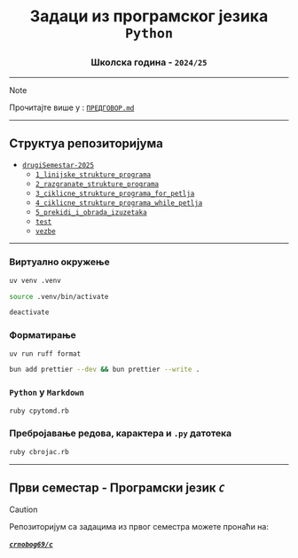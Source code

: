 # <p align="center">Задаци из програмског језика `Python`</p>

### <p align="center">Школска година - `2024/25`</p>

---

> [!NOTE]
> Прочитајте више у : [`ПРЕДГОВОР.md`](ПРЕДГОВОР.md)

---

## Структуа репозиторијума

- [`drugiSemestar-2025`](drugiSemestar-2025/)
    - [`1_linijske_strukture_programa`](drugiSemestar-2025/1_linijske_strukture_programa/)
    - [`2_razgranate_strukture_programa`](drugiSemestar-2025/2_razgranate_strukture_programa/)
    - [`3_ciklicne_strukture_programa_for_petlja`](drugiSemestar-2025/3_ciklicne_strukture_programa_for_petlja/)
    - [`4_ciklicne_strukture_programa_while_petlja`](drugiSemestar-2025/4_ciklicne_strukture_programa_while_petlja/)
    - [`5_prekidi_i_obrada_izuzetaka`](drugiSemestar-2025/5_prekidi_i_obrada_izuzetaka/)
    - [`test`](drugiSemestar-2025/test/)
    - [`vezbe`](drugiSemestar-2025/vezbe/)

---

### Виртуално окружење

```bash
uv venv .venv
```

```bash
source .venv/bin/activate
```

```bash
deactivate
```

### Форматирање

```bash
uv run ruff format
```

```bash
bun add prettier --dev && bun prettier --write .
```

### `Python` у `Markdown`

```bash
ruby cpytomd.rb
```

### Пребројавање редова, карактера и `.py` датотека

```bash
ruby cbrojac.rb
```

---

## Први семестар - Програмски језик ***`C`***
> [!CAUTION]
> Репозиторијум са задацима из првог семестра можете пронаћи на:
> <br>
> <br>
> [***`crnobog69/c`***](https://github.com/crnobog69/c)